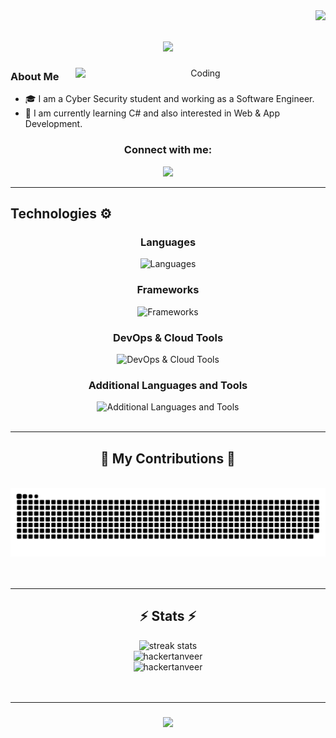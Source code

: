 <img align="right" src="https://visitor-badge.laobi.icu/badge?page_id=hackertanveer.hackertanveer" />

<h1 align="center">
    <img src="https://readme-typing-svg.herokuapp.com/?font=Righteous&size=35&center=true&vCenter=true&width=500&height=70&duration=4000&lines=Hi+There!+👋;+I'm+Tanveer+Mohit!;" />
</h1>

<div align="center">
  <img align="right" alt="Coding" width="400" src="https://cdn.dribbble.com/users/1162077/screenshots/3848914/programmer.gif">
</div>

<div align="left">
  <h3>About Me</h3>
  <ul>
    <li>🎓 I am a Cyber Security student and working as a Software Engineer.</li>
    <li>🌱 I am currently learning C# and also interested in Web & App Development.</li>
  </ul>
</div>

<div align="center"> 
  <h3>Connect with me:</h3>
  <a href="https://www.linkedin.com/in/tanveer-mohit-18662b261/" target="_blank">
    <img src="https://img.shields.io/badge/LinkedIn-0077B5?style=for-the-badge&logo=linkedin&logoColor=white" target="_blank" />
  </a>
</div>

 <hr/>
 
## Technologies ⚙️

<div align="center">
  <h3>Languages</h3>
  <img src="https://skillicons.dev/icons?i=html,css,javascript,c,java,dart,python,cs" alt="Languages" /><br>
  <h3>Frameworks</h3>
  <img src="https://skillicons.dev/icons?i=eclipse,flutter,react,nodejs,dotnet,tensorflow,sqlite" alt="Frameworks" /><br>
  <h3>DevOps & Cloud Tools</h3>
  <img src="https://skillicons.dev/icons?i=vscode,git,github,figma,gcp,firebase,heroku,azure" alt="DevOps & Cloud Tools" /><br>
  <h3>Additional Languages and Tools</h3>
  <img src="https://skillicons.dev/icons?i=bootstrap,tailwindcss,express,arduino,linux,mongodb,mysql,postgresql,postman,redux,docker,kubernetes" alt="Additional Languages and Tools" /><br>
</div>

<br/>
<hr/>

<div align="center">
  <h2>🐍 My Contributions 🐍</h2>
  <br>
  <img alt="snake eating my contributions" src="https://raw.githubusercontent.com/salesp07/salesp07/output/github-contribution-grid-snake.svg" />
  <br/><br/><br/>
</div>

<hr/>

<h2 align="center">⚡ Stats ⚡</h2>

<div align="center">
  <div class="stats-container">
    <div class="stats-div">
      <img width="390" src="https://streak-stats.demolab.com/?user=hackertanveer&count_private=true&theme=react&border_radius=10" alt="streak stats"/>
    </div>
    <div class="stats-div">
      <img width="390" src="https://github-readme-stats.vercel.app/api?username=hackertanveer&show_icons=true&&theme=react&rank_icon=github&locale=en" alt="hackertanveer" />
    </div>
    <div class="stats-div">
      <img width="325" src="https://github-readme-stats.vercel.app/api/top-langs?username=hackertanveer&show_icons=true&theme=react&locale=en&layout=compact" alt="hackertanveer" />
    </div>
  </div>
</div>
<br/><br/>
<hr/>

<h3 align="center">
    <img src="https://readme-typing-svg.herokuapp.com/?font=Righteous&size=25&center=true&vCenter=true&width=500&height=70&duration=4000&lines=Thanks+for+visiting!+✌️;+Shoot+me+a+message+on+Linkedin!;I'm+always+down+to+collab+:)">
</h3>
